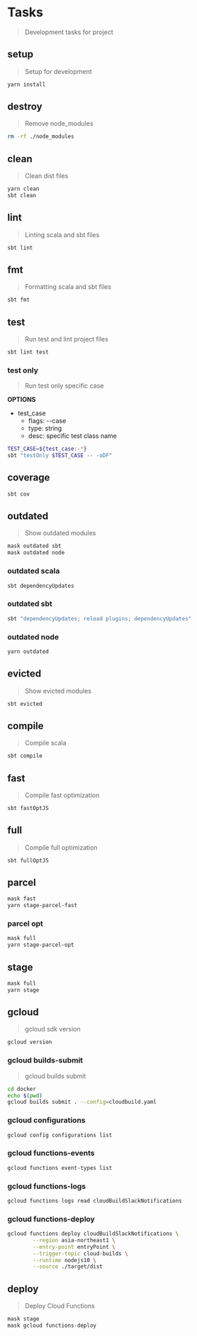 # Tasks

> Development tasks for project

## setup

> Setup for development

~~~sh
yarn install
~~~

## destroy

> Remove node_modules

~~~sh
rm -rf ./node_modules
~~~

## clean

> Clean dist files

~~~sh
yarn clean
sbt clean
~~~

## lint

> Linting scala and sbt files

~~~sh
sbt lint
~~~

## fmt

> Formatting scala and sbt files

~~~sh
sbt fmt
~~~

## test

> Run test and lint project files

~~~sh
sbt lint test
~~~

### test only

> Run test only specific case

**OPTIONS**
* test_case
    * flags: --case
    * type: string
    * desc: specific test class name

~~~sh
TEST_CASE=${test_case:-*}
sbt "testOnly $TEST_CASE -- -oDF"
~~~

## coverage

~~~sh
sbt cov
~~~

## outdated

> Show outdated modules

~~~sh
mask outdated sbt
mask outdated node
~~~

### outdated scala

~~~sh
sbt dependencyUpdates
~~~

### outdated sbt

~~~sh
sbt "dependencyUpdates; reload plugins; dependencyUpdates"
~~~

### outdated node

~~~sh
yarn outdated
~~~

## evicted

> Show evicted modules

~~~sh
sbt evicted
~~~

## compile

> Compile scala

~~~sh
sbt compile
~~~

## fast

> Compile fast optimization

~~~sh
sbt fastOptJS
~~~

## full

> Compile full optimization

~~~sh
sbt fullOptJS
~~~

## parcel

~~~sh
mask fast
yarn stage-parcel-fast
~~~

### parcel opt

~~~sh
mask full
yarn stage-parcel-opt
~~~

## stage

~~~sh
mask full
yarn stage
~~~

## gcloud 

> gcloud sdk version

~~~sh
gcloud version
~~~

### gcloud builds-submit

> gcloud builds submit

~~~sh
cd docker
echo $(pwd)
gcloud builds submit . --config=cloudbuild.yaml
~~~

### gcloud configurations

~~~sh
gcloud config configurations list
~~~

### gcloud functions-events

~~~sh
gcloud functions event-types list
~~~

### gcloud functions-logs

~~~sh
gcloud functions logs read cloudBuildSlackNotifications
~~~

### gcloud functions-deploy

~~~sh
gcloud functions deploy cloudBuildSlackNotifications \
        --region asia-northeast1 \
		--entry-point entryPoint \
		--trigger-topic cloud-builds \
		--runtime nodejs10 \
		--source ./target/dist
~~~

## deploy

> Deploy Cloud Functions

~~~sh
mask stage
mask gcloud functions-deploy
~~~
